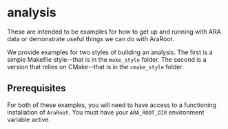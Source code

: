 # analysis

These are intended to be examples for how to get up and running with ARA data or demonstrate useful things we can do with AraRoot.

We provide examples for two styles of building an analysis. The first is a simple Makefile style--that is in the `make_style` folder. The second is a version that relies on CMake--that is in the `cmake_style` folder.

## Prerequisites
For both of these examples, you will need to have access to a functioning installation of `AraRoot`. You must have your `ARA_ROOT_DIR` environment variable active.